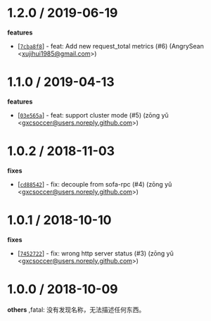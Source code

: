 
1.2.0 / 2019-06-19
==================

**features**
  * [[`7cba8f8`](http://github.com/eggjs/egg-prometheus/commit/7cba8f88fe2e93aade5e25fffc29730ff4b811f0)] - feat: Add new request_total metrics (#6) (AngrySean <<xujihui1985@gmail.com>>)

1.1.0 / 2019-04-13
==================

**features**
  * [[`03e565a`](http://github.com/eggjs/egg-prometheus/commit/03e565ab955a46071a7d12f56fb214a7e7dafa59)] - feat: support cluster mode (#5) (zōng yǔ <<gxcsoccer@users.noreply.github.com>>)

1.0.2 / 2018-11-03
==================

**fixes**
  * [[`cd88542`](http://github.com/eggjs/egg-prometheus/commit/cd885423db02d31181f9cbff650ef0399df26e2a)] - fix: decouple from sofa-rpc (#4) (zōng yǔ <<gxcsoccer@users.noreply.github.com>>)

1.0.1 / 2018-10-10
==================

**fixes**
  * [[`7452722`](http://github.com/eggjs/egg-prometheus/commit/745272253f7e8d30ea1e4c03c97f21370f3f0d3f)] - fix: wrong http server status (#3) (zōng yǔ <<gxcsoccer@users.noreply.github.com>>)

1.0.0 / 2018-10-09
==================

**others**
,fatal: 没有发现名称，无法描述任何东西。

